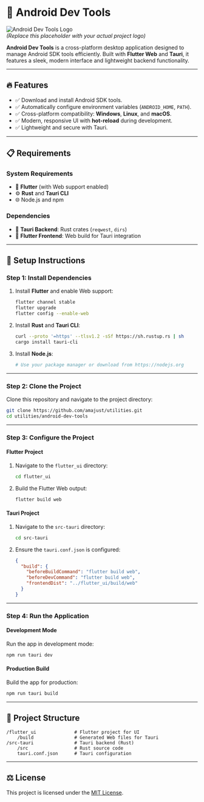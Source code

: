 
# 🚀 **Android Dev Tools**

![Android Dev Tools Logo](https://via.placeholder.com/800x200.png?text=Android+Dev+Tools+Logo)  
*(Replace this placeholder with your actual project logo)*

**Android Dev Tools** is a cross-platform desktop application designed to manage Android SDK tools efficiently. Built with **Flutter Web** and **Tauri**, it features a sleek, modern interface and lightweight backend functionality.

---

## 🔥 **Features**
- ✅ Download and install Android SDK tools.
- ✅ Automatically configure environment variables (`ANDROID_HOME`, `PATH`).
- ✅ Cross-platform compatibility: **Windows**, **Linux**, and **macOS**.
- ✅ Modern, responsive UI with **hot-reload** during development.
- ✅ Lightweight and secure with Tauri.

---

## 📋 **Requirements**

### System Requirements
- 📱 **Flutter** (with Web support enabled)
- ⚙️ **Rust** and **Tauri CLI**
- 🌐 Node.js and npm

### Dependencies
- 🦀 **Tauri Backend**: Rust crates (`reqwest`, `dirs`)
- 🌈 **Flutter Frontend**: Web build for Tauri integration

---

## 📂 **Setup Instructions**

### Step 1: Install Dependencies
1. Install **Flutter** and enable Web support:
   ```bash
   flutter channel stable
   flutter upgrade
   flutter config --enable-web
   ```

2. Install **Rust** and **Tauri CLI**:
   ```bash
   curl --proto '=https' --tlsv1.2 -sSf https://sh.rustup.rs | sh
   cargo install tauri-cli
   ```

3. Install **Node.js**:
   ```bash
   # Use your package manager or download from https://nodejs.org
   ```

---

### Step 2: Clone the Project
Clone this repository and navigate to the project directory:
```bash
git clone https://github.com/amajust/utilities.git
cd utilities/android-dev-tools
```

---

### Step 3: Configure the Project

#### Flutter Project
1. Navigate to the `flutter_ui` directory:
   ```bash
   cd flutter_ui
   ```
2. Build the Flutter Web output:
   ```bash
   flutter build web
   ```

#### Tauri Project
1. Navigate to the `src-tauri` directory:
   ```bash
   cd src-tauri
   ```
2. Ensure the `tauri.conf.json` is configured:
   ```json
   {
     "build": {
       "beforeBuildCommand": "flutter build web",
       "beforeDevCommand": "flutter build web",
       "frontendDist": "../flutter_ui/build/web"
     }
   }
   ```

---

### Step 4: Run the Application

#### Development Mode
Run the app in development mode:
```bash
npm run tauri dev
```

#### Production Build
Build the app for production:
```bash
npm run tauri build
```

---

## 🌳 **Project Structure**
```
/flutter_ui              # Flutter project for UI
    /build               # Generated Web files for Tauri
/src-tauri               # Tauri backend (Rust)
    /src                 # Rust source code
    tauri.conf.json      # Tauri configuration
```

---

## ⚖️ **License**
This project is licensed under the [MIT License](LICENSE).

